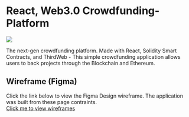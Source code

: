 # React, Web3.0 Crowdfunding-Platform

<img src="https://i.ibb.co/ctZmDRy/Explainer-Frame-min.png">

The next-gen crowdfunding platform. Made with React, Solidity Smart Contracts, and ThirdWeb - This simple crowdfunding application allows users to back projects through the Blockchain and Ethereum.

## Wireframe (Figma)

Click the link below to view the Figma Design wireframe. The application was built from these page contraints.<br>
<a href="https://www.figma.com/file/kfO0102GAq8FerS25mrSB3/KROWD---Web3%2C-React-Crowdfunding-Platform?node-id=0%3A1&t=696VKLb98TNPKuwx-1">Click me to view wireframes</a>
